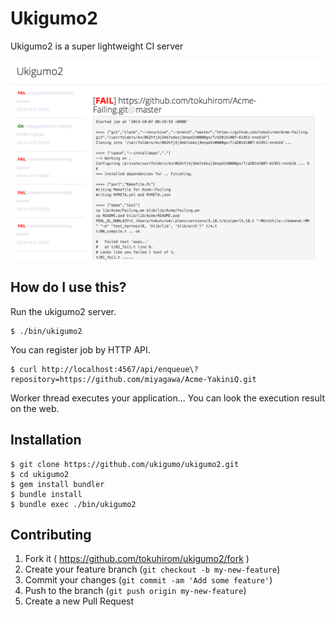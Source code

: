 # Ukigumo2

Ukigumo2 is a super lightweight CI server

<img src="https://raw.githubusercontent.com/ukigumo/ukigumo2/master/docs/screenshot.png">

## How do I use this?

Run the ukigumo2 server.

    $ ./bin/ukigumo2

You can register job by HTTP API.

    $ curl http://localhost:4567/api/enqueue\?repository=https://github.com/miyagawa/Acme-YakiniQ.git

Worker thread executes your application... You can look the execution result on the web.

## Installation

    $ git clone https://github.com/ukigumo/ukigumo2.git
    $ cd ukigumo2
    $ gem install bundler
    $ bundle install
    $ bundle exec ./bin/ukigumo2

## Contributing

1. Fork it ( https://github.com/tokuhirom/ukigumo2/fork )
2. Create your feature branch (`git checkout -b my-new-feature`)
3. Commit your changes (`git commit -am 'Add some feature'`)
4. Push to the branch (`git push origin my-new-feature`)
5. Create a new Pull Request
